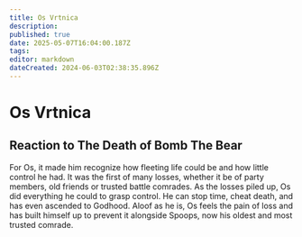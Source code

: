 ```yaml
---
title: Os Vrtnica
description: 
published: true
date: 2025-05-07T16:04:00.187Z
tags: 
editor: markdown
dateCreated: 2024-06-03T02:38:35.896Z
---
```


# Os Vrtnica


## Reaction to The Death of Bomb The Bear
For Os, it made him recognize how fleeting life could be and how little control he had. It was the first of many losses, whether it be of party members, old friends or trusted battle comrades. As the losses piled up, Os did everything he could to grasp control. He can stop time, cheat death, and has even ascended to Godhood. Aloof as he is, Os feels the pain of loss and has built himself up to prevent it alongside Spoops, now his oldest and most trusted comrade.